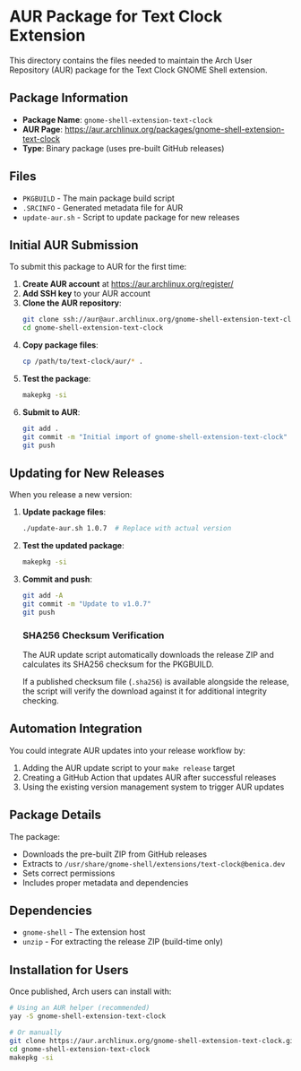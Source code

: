 <!--
SPDX-FileCopyrightText: Arch Linux contributors
SPDX-License-Identifier: 0BSD
-->

# AUR Package for Text Clock Extension

This directory contains the files needed to maintain the Arch User Repository (AUR) package for the Text Clock GNOME Shell extension.

## Package Information

- **Package Name**: `gnome-shell-extension-text-clock`
- **AUR Page**: https://aur.archlinux.org/packages/gnome-shell-extension-text-clock
- **Type**: Binary package (uses pre-built GitHub releases)

## Files

- `PKGBUILD` - The main package build script
- `.SRCINFO` - Generated metadata file for AUR
- `update-aur.sh` - Script to update package for new releases

## Initial AUR Submission

To submit this package to AUR for the first time:

1. **Create AUR account** at https://aur.archlinux.org/register/
2. **Add SSH key** to your AUR account
3. **Clone the AUR repository**:
   ```bash
   git clone ssh://aur@aur.archlinux.org/gnome-shell-extension-text-clock.git
   cd gnome-shell-extension-text-clock
   ```
4. **Copy package files**:
   ```bash
   cp /path/to/text-clock/aur/* .
   ```
5. **Test the package**:
   ```bash
   makepkg -si
   ```
6. **Submit to AUR**:
   ```bash
   git add .
   git commit -m "Initial import of gnome-shell-extension-text-clock"
   git push
   ```

## Updating for New Releases

When you release a new version:

1. **Update package files**:

   ```bash
   ./update-aur.sh 1.0.7  # Replace with actual version
   ```

2. **Test the updated package**:

   ```bash
   makepkg -si
   ```

3. **Commit and push**:

   ```bash
   git add -A
   git commit -m "Update to v1.0.7"
   git push
   ```

   ### SHA256 Checksum Verification

   The AUR update script automatically downloads the release ZIP and calculates its SHA256 checksum for the PKGBUILD.

   If a published checksum file (`.sha256`) is available alongside the release, the script will verify the download against it for additional integrity checking.

## Automation Integration

You could integrate AUR updates into your release workflow by:

1. Adding the AUR update script to your `make release` target
2. Creating a GitHub Action that updates AUR after successful releases
3. Using the existing version management system to trigger AUR updates

## Package Details

The package:

- Downloads the pre-built ZIP from GitHub releases
- Extracts to `/usr/share/gnome-shell/extensions/text-clock@benica.dev`
- Sets correct permissions
- Includes proper metadata and dependencies

## Dependencies

- `gnome-shell` - The extension host
- `unzip` - For extracting the release ZIP (build-time only)

## Installation for Users

Once published, Arch users can install with:

```bash
# Using an AUR helper (recommended)
yay -S gnome-shell-extension-text-clock

# Or manually
git clone https://aur.archlinux.org/gnome-shell-extension-text-clock.git
cd gnome-shell-extension-text-clock
makepkg -si
```
